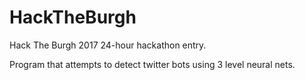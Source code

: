 # HackTheBurgh

Hack The Burgh 2017 24-hour hackathon entry.

Program that attempts to detect twitter bots using 3 level neural nets.
